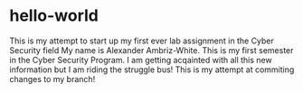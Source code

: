 # hello-world
This is my attempt to start up my first ever lab assignment in the Cyber Security field
My name is Alexander Ambriz-White. This is my first semester in the Cyber Security Program. I am getting acqainted with all this new information but I am riding the struggle bus!
This is my attempt at commiting changes to my branch!

